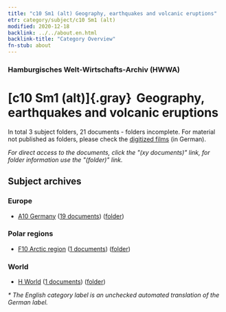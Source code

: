 ```yaml
---
title: "c10 Sm1 (alt) Geography, earthquakes and volcanic eruptions"
etr: category/subject/c10 Sm1 (alt)
modified: 2020-12-18
backlink: ../../about.en.html
backlink-title: "Category Overview"
fn-stub: about
---
```


### Hamburgisches Welt-Wirtschafts-Archiv (HWWA)
# [c10 Sm1 (alt)]{.gray}&#8201; Geography, earthquakes and volcanic eruptions&#160; 





In total 3 subject folders, 21 documents - folders incomplete.
For material not published as folders, please check the [digitized films](/film/h1_sh) (in German).

_For direct access to the documents, click the "(xy documents)" link, for folder information use the "(folder)" link._

## Subject archives



### Europe

- [A10 Germany](../../../geo/about.en.html#A10) (<a href="https://dfg-viewer.de/show/?tx_dlf[id]=https://pm20.zbw.eu/mets/sh/1261xx/126128/1442xx/144216/public.mets.en.xml" target="_blank">19 documents</a>) ([folder](http://purl.org/pressemappe20/folder/sh/126128,144216))

### Polar regions

- [F10 Arctic region](../../../geo/about.en.html#F10) (<a href="https://dfg-viewer.de/show/?tx_dlf[id]=https://pm20.zbw.eu/mets/sh/1417xx/141702/1442xx/144216/public.mets.en.xml" target="_blank">1 documents</a>) ([folder](http://purl.org/pressemappe20/folder/sh/141702,144216))

### World

- [H World](../../../geo/about.en.html#H) (<a href="https://dfg-viewer.de/show/?tx_dlf[id]=https://pm20.zbw.eu/mets/sh/1417xx/141728/1442xx/144216/public.mets.en.xml" target="_blank">1 documents</a>) ([folder](http://purl.org/pressemappe20/folder/sh/141728,144216))


_* The English category label is an unchecked automated translation of the German label._

